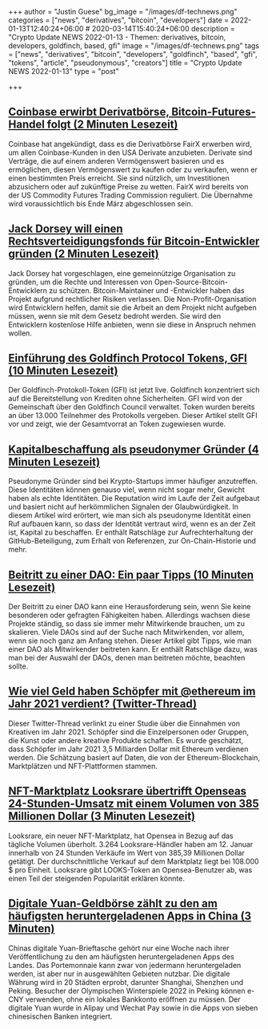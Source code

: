 +++
author = "Justin Guese"
bg_image = "/images/df-technews.png"
categories = ["news", "derivatives", "bitcoin", "developers"]
date = 2022-01-13T12:40:24+06:00 # 2020-03-14T15:40:24+06:00
description = "Crypto Update NEWS 2022-01-13 - Themen: derivatives, bitcoin, developers, goldfinch, based, gfi"
image = "/images/df-technews.png"
tags = ["news", "derivatives", "bitcoin", "developers", "goldfinch", "based", "gfi", "tokens", "article", "pseudonymous", "creators"]
title = "Crypto Update NEWS 2022-01-13"
type = "post"

+++

## [Coinbase erwirbt Derivatbörse, Bitcoin-Futures-Handel folgt (2 Minuten Lesezeit)](https://decrypt.co/90341/coinbase-acquiring-derivatives-exchange-bitcoin-futures-trading)

 Coinbase hat angekündigt, dass es die Derivatbörse FairX erwerben wird, um allen Coinbase-Kunden in den USA Derivate anzubieten. Derivate sind Verträge, die auf einem anderen Vermögenswert basieren und es ermöglichen, diesen Vermögenswert zu kaufen oder zu verkaufen, wenn er einen bestimmten Preis erreicht. Sie sind nützlich, um Investitionen abzusichern oder auf zukünftige Preise zu wetten. FairX wird bereits von der US Commodity Futures Trading Commission reguliert. Die Übernahme wird voraussichtlich bis Ende März abgeschlossen sein.

## [Jack Dorsey will einen Rechtsverteidigungsfonds für Bitcoin-Entwickler gründen (2 Minuten Lesezeit)](https://bitcoinmagazine.com/business/jack-dorsey-to-launch-bitcoin-legal-defense-fund)

 Jack Dorsey hat vorgeschlagen, eine gemeinnützige Organisation zu gründen, um die Rechte und Interessen von Open-Source-Bitcoin-Entwicklern zu schützen. Bitcoin-Maintainer und -Entwickler haben das Projekt aufgrund rechtlicher Risiken verlassen. Die Non-Profit-Organisation wird Entwicklern helfen, damit sie die Arbeit an dem Projekt nicht aufgeben müssen, wenn sie mit dem Gesetz bedroht werden. Sie wird den Entwicklern kostenlose Hilfe anbieten, wenn sie diese in Anspruch nehmen wollen.

## [Einführung des Goldfinch Protocol Tokens, GFI (10 Minuten Lesezeit)](https://medium.com/goldfinch-fi/introducing-the-goldfinch-protocol-token-gfi-e09579fd9740)

 Der Goldfinch-Protokoll-Token (GFI) ist jetzt live. Goldfinch konzentriert sich auf die Bereitstellung von Krediten ohne Sicherheiten. GFI wird von der Gemeinschaft über den Goldfinch Council verwaltet. Token wurden bereits an über 13.000 Teilnehmer des Protokolls vergeben. Dieser Artikel stellt GFI vor und zeigt, wie der Gesamtvorrat an Token zugewiesen wurde.

## [Kapitalbeschaffung als pseudonymer Gründer (4 Minuten Lesezeit)](https://soona.mirror.xyz/Or4pMNQKOgmDIrHkbbP0NF5lxXqOh-RNpCRtqeWupGA)

 Pseudonyme Gründer sind bei Krypto-Startups immer häufiger anzutreffen. Diese Identitäten können genauso viel, wenn nicht sogar mehr, Gewicht haben als echte Identitäten. Die Reputation wird im Laufe der Zeit aufgebaut und basiert nicht auf herkömmlichen Signalen der Glaubwürdigkeit. In diesem Artikel wird erörtert, wie man sich als pseudonyme Identität einen Ruf aufbauen kann, so dass der Identität vertraut wird, wenn es an der Zeit ist, Kapital zu beschaffen. Er enthält Ratschläge zur Aufrechterhaltung der GitHub-Beteiligung, zum Erhalt von Referenzen, zur On-Chain-Historie und mehr.

## [Beitritt zu einer DAO: Ein paar Tipps (10 Minuten Lesezeit)](https://mirror.xyz/cryptouf.eth/iOzsgXR7PnGsqan0NSmaANeHtJcs9CdYbBIQcskbw34)

 Der Beitritt zu einer DAO kann eine Herausforderung sein, wenn Sie keine besonderen oder gefragten Fähigkeiten haben. Allerdings wachsen diese Projekte ständig, so dass sie immer mehr Mitwirkende brauchen, um zu skalieren. Viele DAOs sind auf der Suche nach Mitwirkenden, vor allem, wenn sie noch ganz am Anfang stehen. Dieser Artikel gibt Tipps, wie man einer DAO als Mitwirkender beitreten kann. Er enthält Ratschläge dazu, was man bei der Auswahl der DAOs, denen man beitreten möchte, beachten sollte.

## [Wie viel Geld haben Schöpfer mit @ethereum im Jahr 2021 verdient? (Twitter-Thread)](https://twitter.com/0xstark/status/1479478884072505346)

 Dieser Twitter-Thread verlinkt zu einer Studie über die Einnahmen von Kreativen im Jahr 2021. Schöpfer sind die Einzelpersonen oder Gruppen, die Kunst oder andere kreative Produkte schaffen. Es wurde geschätzt, dass Schöpfer im Jahr 2021 3,5 Milliarden Dollar mit Ethereum verdienen werden. Die Schätzung basiert auf Daten, die von der Ethereum-Blockchain, Marktplätzen und NFT-Plattformen stammen.

## [NFT-Marktplatz Looksrare übertrifft Openseas 24-Stunden-Umsatz mit einem Volumen von 385 Millionen Dollar (3 Minuten Lesezeit)](https://news.bitcoin.com/nft-market-looksrare-surpasses-openseas-24-hour-sales-with-385-million-in-volume/)

 Looksrare, ein neuer NFT-Marktplatz, hat Opensea in Bezug auf das tägliche Volumen überholt. 3.264 Looksrare-Händler haben am 12. Januar innerhalb von 24 Stunden Verkäufe im Wert von 385,39 Millionen Dollar getätigt. Der durchschnittliche Verkauf auf dem Marktplatz liegt bei 108.000 $ pro Einheit. Looksrare gibt LOOKS-Token an Opensea-Benutzer ab, was einen Teil der steigenden Popularität erklären könnte.

## [Digitale Yuan-Geldbörse zählt zu den am häufigsten heruntergeladenen Apps in China (3 Minuten)](https://news.bitcoin.com/digital-yuan-wallet-ranks-among-most-downloaded-apps-in-china/)

 Chinas digitale Yuan-Brieftasche gehört nur eine Woche nach ihrer Veröffentlichung zu den am häufigsten heruntergeladenen Apps des Landes. Das Portemonnaie kann zwar von jedermann heruntergeladen werden, ist aber nur in ausgewählten Gebieten nutzbar. Die digitale Währung wird in 20 Städten erprobt, darunter Shanghai, Shenzhen und Peking. Besucher der Olympischen Winterspiele 2022 in Peking können e-CNY verwenden, ohne ein lokales Bankkonto eröffnen zu müssen. Der digitale Yuan wurde in Alipay und Wechat Pay sowie in die Apps von sieben chinesischen Banken integriert.

